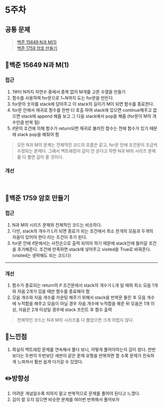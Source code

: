 # 5주차
## 공통 문제
> [백준 15649 N과 M(1)](https://www.acmicpc.net/problem/15649)<br>
[백준 1759 암호 만들기](https://www.acmicpc.net/problem/1759)

## **📖백준 15649 N과 M(1)**

### 접근
1. 1부터 N까지 자연수 중에서 중복 없이 M개를 고른 수열을 만들기
  1. 함수를 사용하여 for문으로 1~N까지 도는 for문을 만든다.
  2. for문의 숫자를 stack에 담아주고 이 stack의 길이가 M이 되면 함수를 종료한다.
  3. for문 안에서 재귀로 함수를 한번 더 호출 하여 stack에 있으면 continue해주고 없으면 stack에 append 해줌 보고 그 다음 stack에서 pop을 해줌 (for문이 M의 개수만큼 반복 됨)
  4. if문의 조건에 의해 함수가 return되면 재귀로 불러진 함수는 전에 함수가 있기 때문에 stack pop을 해줘야 함
> 모든 N과 M의 문제는 전체적인 코드의 흐름은 같고, for문 안에 조건문이 조금씩 수정되는 문제다. 그래서 백트래킹이 감이 안 온다고 하면 N과 M의 시리즈 문제를 다 풀면 감이 올 것이다.
### 개선

<br>

## **📖백준 1759 암호 만들기**

### 접근
1. N과 M의 시리즈 문제와 전체적인 코드는 비슷하다.
2. 다만, stack의 개수가 L이 되면 종료가 되는 조건에서 최소 한개의 모음과 두개의 자음이 있어야 한다 라는 조건이 추가 된다.
3. for문 안에 if문에서는 사전순으로 출력 되어야 하기 때문에 stack안에 들어갈 조건을 추가해준다. 조건에 만족하면 stack에 넣어주고 visited을 True로 바꿔준다.(visited는 생략해도 되는 코드다)

<hr>

### 개선
1. 함수가 종료되는 return의 if 조건문에서 stack의 개수가 L개 일 때와 최소 모음 1개와 자음 2개가 있을 때만 함수를 종료해야 함
2. 모음 개수와 자음 개수를 카운팅 해주기 위해서 stack을 반복문 돌린 후 모음 개수에 누적합을 해주고 모음이 아닐 경우 자음 개수에 누적합을 해준 뒤 모음은 1개 이상, 자음은 2개 이상일 경우에 stack 프린트 후 함수 출력
> 전체적인 코드는 N과 M의 시리즈를 다 풀었으면 크게 어렵지 않다.

## 🌈느낀점
1. 확실히 백트래킹 문제를 연속해서 풀다 보니, 어떻게 풀어야하는지 감이 왔다. 한번 보다는 두번이 두번보단 세번이 같은 문제 유형을 반복하면 할 수록 문제가 친숙하게 느껴져서 훨씬 쉽게 다가갈 수 있었다.

## ✏️방향성
1. 어려운 개념일수록 피하지 말고 반복적으로 문제를 풀어야 된다고 느꼈다.
2. 감이 잘 오지 않으면 비슷한 문제를 여러번 반복해서 풀어보자



